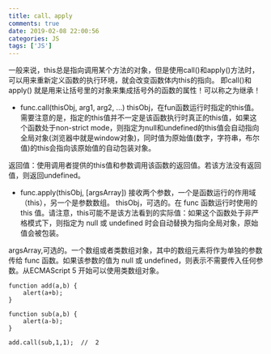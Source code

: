 ```yaml
---
title: call、apply
comments: true
date: 2019-02-08 22:00:56
categories: JS
tags: ['JS']
---
```


一般来说，this总是指向调用某个方法的对象，但是使用call()和apply()方法时，可以用来重新定义函数的执行环境，就会改变函数体内this的指向。
即call()和apply() 就是用来让括号里的对象来集成括号外的函数的属性！可以称之为继承！ 


* func.call(thisObj, arg1, arg2, ...)
thisObj，在fun函数运行时指定的this值。需要注意的是，指定的this值并不一定是该函数执行时真正的this值，如果这个函数处于non-strict mode，则指定为null和undefined的this值会自动指向全局对象(浏览器中就是window对象)，同时值为原始值(数字，字符串，布尔值)的this会指向该原始值的自动包装对象。

返回值：使用调用者提供的this值和参数调用该函数的返回值。若该方法没有返回值，则返回undefined。


* func.apply(thisObj, [argsArray])
接收两个参数，一个是函数运行的作用域（this），另一个是参数数组。
thisObj，可选的。在 func 函数运行时使用的 this 值。请注意，this可能不是该方法看到的实际值：如果这个函数处于非严格模式下，则指定为 null 或 undefined 时会自动替换为指向全局对象，原始值会被包装。

argsArray,可选的。一个数组或者类数组对象，其中的数组元素将作为单独的参数传给 func 函数。如果该参数的值为 null 或  undefined，则表示不需要传入任何参数。从ECMAScript 5 开始可以使用类数组对象。


```
function add(a,b) {  
    alert(a+b);  
}  

function sub(a,b) {  
    alert(a-b);  
}  

add.call(sub,1,1);  //  2
 ```